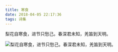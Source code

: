 ```yaml
---
title: 寒食
date: 2018-04-05 22:17:36
tags: 诗集
---
```

梨花自寒食，进节只愁己。春深君未知，羌笛到天明。

![梨花自寒食，进节只愁己。春深君未知，羌笛到天明。](/images/001.jpeg)

